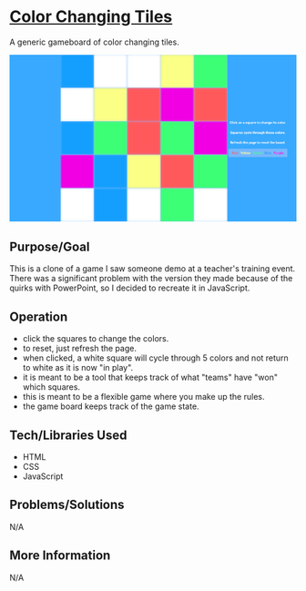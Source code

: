 # [Color Changing Tiles](https://teflassistant.com/color-changing-tiles/)
A generic gameboard of color changing tiles.

![Screenshot](screenshot.jpg)

## Purpose/Goal
This is a clone of a game I saw someone demo at a teacher's training event. 
There was a significant problem with the version they made because of the quirks with PowerPoint, so I decided to recreate it in JavaScript.

## Operation
* click the squares to change the colors.
* to reset, just refresh the page.
* when clicked, a white square will cycle through 5 colors and not return to white as it is now "in play".
* it is meant to be a tool that keeps track of what "teams" have "won" which squares.
* this is meant to be a flexible game where you make up the rules.
* the game board keeps track of the game state.

## Tech/Libraries Used
* HTML
* CSS
* JavaScript

## Problems/Solutions
N/A

## More Information
N/A
